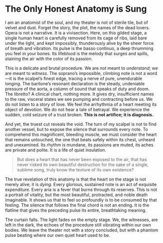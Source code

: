 # The Only Honest Anatomy is Sung

I am an anatomist of the soul, and my theater is not of sterile tile, but of velvet and dust. Forget the story, the plot, the names of the dead lovers. Opera is not a narrative. It is a vivisection. Here, on this gilded stage, a single human heart is carefully removed from its cage of ribs, laid bare under the light, and kept impossibly, thunderously alive by the sheer force of breath and vibration. Its pulse is the basso continuo, a deep thrumming you feel in your bones. Its lifeblood is the melody that surges and spills, staining the air with the color of its passion.

This is a delicate and brutal procedure. We are not meant to *understand*; we are meant to *witness*. The soprano’s impossible, climbing note is not a word—it is the scalpel’s finest edge, tracing a nerve of pure, unendurable longing. The baritone’s resonant declaration is the steady, undeniable pressure of the aorta, a column of sound that speaks of duty and doom. The libretto? A clinical chart, nothing more. It gives dry, insufficient names to the raw, visceral states we see pumping and contracting before us. We do not listen to a story of love. We feel the arrhythmia of a heart meeting its object of devotion. We do not hear a tale of betrayal. We experience the sudden, cold seizure of a trust broken. **This is not artifice; it is diagnosis.**

And yet, the truest cut reveals the void. The turn of my scalpel is not to find another vessel, but to expose the silence that surrounds every note. To comprehend this magnificent, bleeding muscle, we must consider the heart that remains untouched, the one that beats safely within its chest, unheard and unexamined. Its rhythm is mundane, its passions are muted, its aches are private and polite. It is a life of quiet insulation.

> But does a heart that has never been exposed to the air, that has never risked its own beautiful destruction for the sake of a single, sublime song, truly know the texture of its own existence?

The true revelation of this anatomy is that the heart on the stage is not merely alive; it is *dying*. Every glorious, sustained note is an act of exquisite expenditure. Every aria is a fever that burns through its reserves. This is not a portrait of vitality, but the most beautiful, protracted, and noble death imaginable. It shows us that to feel so profoundly is to be consumed by that feeling. The silence that follows the final chord is not an ending. It is the flatline that gives the preceding pulse its entire, breathtaking meaning.

The curtain falls. The light fades on the empty stage. We, the witnesses, are left in the dark, the echoes of the procedure still vibrating within our own bodies. We leave the theater not with a story concluded, but with a phantom pulse beating where our own quiet heart used to be.